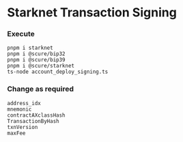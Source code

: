 # Starknet Transaction Signing

### Execute
```
pnpm i starknet
pnpm i @scure/bip32
pnpm i @scure/bip39
pnpm i @scure/starknet
ts-node account_deploy_signing.ts
```

### Change as required
```
address_idx
mnemonic
contractAXclassHash
TransactionByHash
txnVersion
maxFee
```

